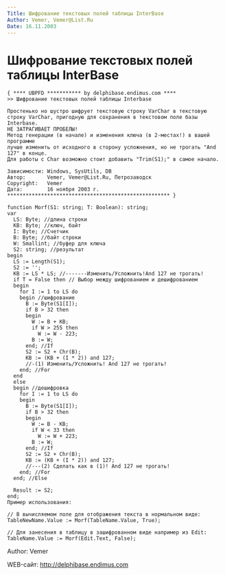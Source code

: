 ```yaml
---
Title: Шифрование текстовых полей таблицы InterBase
Author: Vemer, Vemer@List.Ru
Date: 16.11.2003
---
```



Шифрование текстовых полей таблицы InterBase
============================================

    { **** UBPFD *********** by delphibase.endimus.com ****
    >> Шифрование текстовых полей таблицы Interbase
     
    Простенько но шустро шифрует текстовую строку VarChar в текстовую
    строку VarChar, пригодную для сохранения в текстовом поле базы Interbase.
    НЕ ЗАТРАГИВАЕТ ПРОБЕЛЫ!
    Метод генерации (в начале) и изменения ключа (в 2-местах!) в вашей программе
    лучше изменить от исходного в сторону усложнения, но не трогать "And 127" в конце.
    Для работы с Char возможно стоит добавить "Trim(S1);" в самое начало.
     
    Зависимости: Windows, SysUtils, DB
    Автор:       Vemer, Vemer@List.Ru, Петрозаводск
    Copyright:   Vemer
    Дата:        16 ноября 2003 г.
    ***************************************************** }
     
    function Morf(S1: string; T: Boolean): string;
    var
      LS: Byte; //длина строки
      KB: Byte; //ключ, байт
      I: Byte; //Счетчик
      B: Byte; //байт строки
      W: Smallint; //буфер для ключа
      S2: string; //результат
    begin
      LS := Length(S1);
      S2 := '';
      KB := LS * LS; //-------Изменить/Усложнить!And 127 не трогать!
      if T = False then // Выбор между шифрованием и дешифрованием
      begin
        for I := 1 to LS do
        begin //шифрование
          B := Byte(S1[I]);
          if B > 32 then
          begin
            W := B + KB;
            if W > 255 then
              W := W - 223;
            B := W;
          end; //If
          S2 := S2 + Chr(B);
          KB := (KB + (I * 2)) and 127;
          //-(1) Изменить/Усложнить! And 127 не трогать!
        end; //For
      end
      else
      begin //дешифровка
        for I := 1 to LS do
        begin
          B := Byte(S1[I]);
          if B > 32 then
          begin
            W := B - KB;
            if W < 33 then
              W := W + 223;
            B := W;
          end; //If
          S2 := S2 + Chr(B);
          KB := (KB + (I * 2)) and 127;
          //---(2) Сделать как в (1)! And 127 не трогать!
        end; //For
      end; //Else
     
      Result := S2;
    end;
    Пример использования: 
     
    // В вычисляемом поле для отображения текста в нормальном виде:
    TableNewName.Value := Morf(TableName.Value, True);
     
    // Для занесения в таблицу в зашифрованном виде например из Edit:
    TableName.Value := Morf(Edit.Text, False);

Author: Vemer

WEB-сайт: http://delphibase.endimus.com
